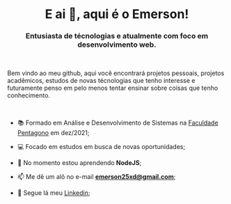 <h1 align="center">E ai 👋, aqui é o Emerson!</h1>
<h3 align="center">Entusiasta de técnologias e atualmente com foco em desenvolvimento web.</h3>

<br/>

Bem vindo ao meu github, aqui você encontrará projetos pessoais, projetos acadêmicos, estudos de novas técnologias que tenho interesse e futuramente penso em pelo menos tentar ensinar sobre coisas que tenho conhecimento.

<br/>

- 📚 Formado em Análise e Desenvolvimento de Sistemas na [Faculdade Pentagono](https://fapen.edu.br) em dez/2021;

- 💻 Focado em estudos em busca de novas oportunidades;

- 🌱 No momento estou aprendendo **NodeJS**;

- 📫 Me dê um alô no e-mail **emerson25xd@gmail.com**;

- 🤙 Segue lá meu [Linkedin](https://linkedin.com/in/emerson-melo-martins);

</p>
